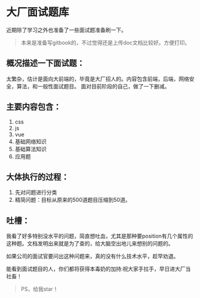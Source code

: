 # 大厂面试题库

近期除了学习之外也准备了一些面试题准备刷一下。

> 本来是准备写gitbook的，不过觉得还是上传doc文档比较好。方便打印。


## 概况描述一下面试题：
太繁杂，估计是面向大前端的，毕竟是大厂招人的。内容包含前端，后端，网络安全，算法，和一般性面试题目。
面对目前阶段的自己，做了一下删减。

## 主要内容包含：
1. css
2. js
3. vue
4. 基础网络知识
5. 基础算法知识
6. 应用题



## 大体执行的过程：
1. 先对问题进行分类
2. 精简问题：目标从原来的500道题目压缩到50道。


## 吐槽：
我看了好多特别没水平的问题，简直想吐血，尤其是那种要position有几个属性的这种题。文档发明出来就是为了查的，给大脑空出地儿来想别的问题的。

如果公司的面试官要问出这种问题来，真的没有什么技术水平，趁早劝退。

能看到面试题目的人，你们都将获得本毒奶的加持:祝大家手拉手，早日进大厂当社畜！

> PS，给我star！

